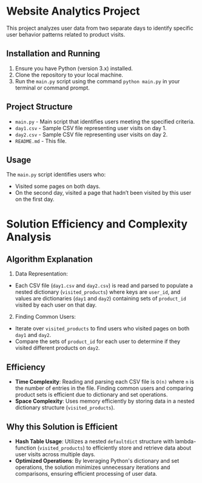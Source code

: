 # Website Analytics Project

This project analyzes user data from two separate days to identify specific user behavior patterns related to product visits.

## Installation and Running

1. Ensure you have Python (version 3.x) installed.
2. Clone the repository to your local machine.
3. Run the `main.py` script using the command `python main.py` in your terminal or command prompt.

## Project Structure

- `main.py` - Main script that identifies users meeting the specified criteria.
- `day1.csv` - Sample CSV file representing user visits on day 1.
- `day2.csv` - Sample CSV file representing user visits on day 2.
- `README.md` - This file.

## Usage

The `main.py` script identifies users who:

 - Visited some pages on both days.
 - On the second day, visited a page that hadn’t been visited by this user on the first day.

# Solution Efficiency and Complexity Analysis

## Algorithm Explanation

1. Data Representation:

 - Each CSV file (`day1.csv` and `day2.csv`) is read and parsed to populate a nested dictionary (`visited_products`) where keys are `user_id`, and values are dictionaries (`day1` and `day2`) containing sets of `product_id` visited by each user on that day.

2. Finding Common Users:

 - Iterate over `visited_products` to find users who visited pages on both `day1` and `day2`.
 - Compare the sets of `product_id` for each user to determine if they visited different products on `day2`.

## Efficiency

 - **Time Complexity**: Reading and parsing each CSV file is `O(n)` where `n` is the number of entries in the file. Finding common users and comparing product sets is efficient due to dictionary and set operations.
 - **Space Complexity**: Uses memory efficiently by storing data in a nested dictionary structure (`visited_products`).

## Why this Solution is Efficient

 - **Hash Table Usage**: Utilizes a nested `defaultdict` structure with lambda-function (`visited_products`) to efficiently store and retrieve data about user visits across multiple days.
 - **Optimized Operations**: By leveraging Python's dictionary and set operations, the solution minimizes unnecessary iterations and comparisons, ensuring efficient processing of user data.
